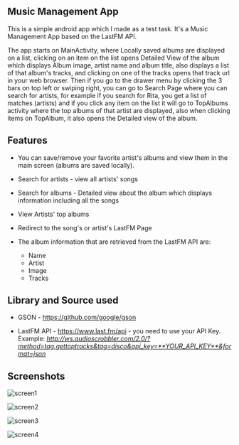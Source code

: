 Music Management App
---
This is a simple android app which I made as a test task. It's a Music Management App based on the LastFM API.

The app starts on MainActivity, where Locally saved albums are displayed on a list, clicking on an item on the list opens Detailed View of the album which displays Album image, artist name and album title, also displays a list of that album's tracks, and clicking on one of the tracks opens that track url in your web browser.
Then if you go to the drawer menu by clicking the 3 bars on top left or swiping right, you can go to Search Page where you can search for artists, for example if you search for Rita, you get a list of matches (artists) and if you click any item on the list it will go to TopAlbums activity where the top albums of that artist are displayed, also when clicking items on TopAlbum, it also opens the Detailed view of the album.

Features
---
* You can save/remove your favorite artist's albums and view them in the main screen (albums are saved locally).
* Search for artists - view all artists' songs
* Search for albums - Detailed view about the album which displays information including all the songs
* View Artists' top albums
* Redirect to the song's or artist's LastFM Page

* The album information that are retrieved from the LastFM API are: 
  * Name
  * Artist
  * Image
  * Tracks

Library and Source used
---
* GSON - https://github.com/google/gson

* LastFM API - https://www.last.fm/api - you need to use your API Key. Example: *http://ws.audioscrobbler.com/2.0/?method=tag.gettoptracks&tag=disco&api_key=**YOUR_API_KEY**&format=json*

Screenshots
---

![screen1](https://i.imgur.com/zcZ83fl.jpg)

![screen2](https://i.imgur.com/PIEQEn0.jpg)

![screen3](https://i.imgur.com/Ps9LvEk.jpg)

![screen4](https://i.imgur.com/sWvSv9z.jpg)
